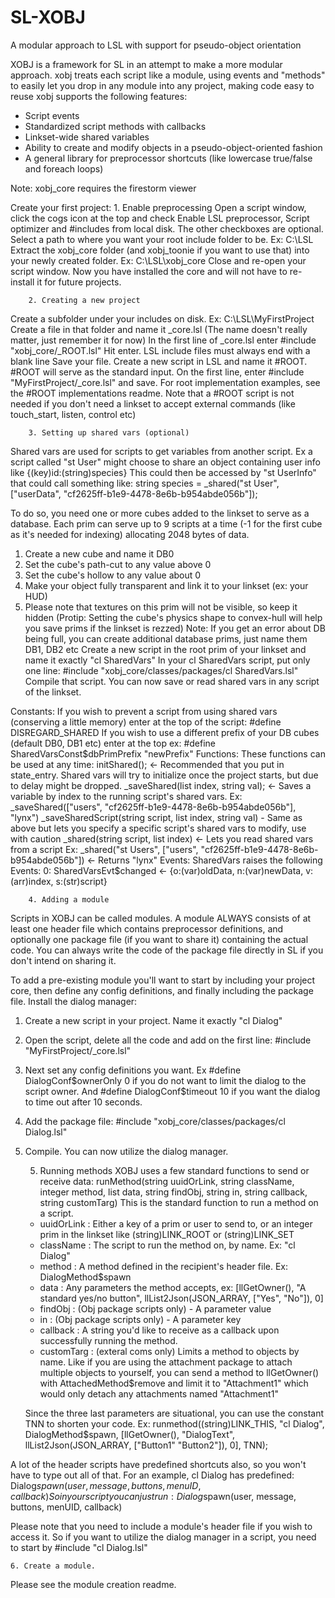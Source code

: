 SL-XOBJ
=======

A modular approach to LSL with support for pseudo-object orientation

XOBJ is a framework for SL in an attempt to make a more modular approach.
xobj treats each script like a module, using events and "methods" to easily let you drop in any module into any project, making code easy to reuse
xobj supports the following features:
- Script events
- Standardized script methods with callbacks
- Linkset-wide shared variables
- Ability to create and modify objects in a pseudo-object-oriented fashion
- A general library for preprocessor shortcuts (like lowercase true/false and foreach loops)

Note: xobj_core requires the firestorm viewer

Create your first project:
		1. Enable preprocessing
Open a script window, click the cogs icon at the top and check Enable LSL preprocessor, Script optimizer and #includes from local disk.
The other checkboxes are optional.
Select a path to where you want your root include folder to be. Ex: C:\LSL
Extract the xobj_core folder (and xobj_toonie if you want to use that) into your newly created folder. Ex: C:\LSL\xobj_core
Close and re-open your script window.
Now you have installed the core and will not have to re-install it for future projects.

		2. Creating a new project
Create a subfolder under your includes on disk. Ex: C:\LSL\MyFirstProject
Create a file in that folder and name it _core.lsl (The name doesn't really matter, just remember it for now)
In the first line of _core.lsl enter #include "xobj_core/_ROOT.lsl"
Hit enter. LSL include files must always end with a blank line
Save your file.
Create a new script in LSL and name it #ROOT. #ROOT will serve as the standard input. On the first line, enter #include "MyFirstProject/_core.lsl" and save. For root implementation examples, see the #ROOT implementations readme.
Note that a #ROOT script is not needed if you don't need a linkset to accept external commands (like touch_start, listen, control etc)


    	3. Setting up shared vars (optional)
Shared vars are used for scripts to get variables from another script. Ex a script called "st User" might choose to share an object containing user info like {(key)id:(string)species}
This could then be accessed by "st UserInfo" that could call something like:
    string species = _shared("st User", ["userData", "cf2625ff-b1e9-4478-8e6b-b954abde056b"]);

To do so, you need one or more cubes added to the linkset to serve as a database. Each prim can serve up to 9 scripts at a time (-1 for the first cube as it's needed for indexing) allocating 2048 bytes of data.
1. Create a new cube and name it DB0
2. Set the cube's path-cut to any value above 0
3. Set the cube's hollow to any value about 0
4. Make your object fully transparent and link it to your linkset (ex: your HUD)
5. Please note that textures on this prim will not be visible, so keep it hidden
(Protip: Setting the cube's physics shape to convex-hull will help you save prims if the linkset is rezzed)
Note: If you get an error about DB being full, you can create additional database prims, just name them DB1, DB2 etc
Create a new script in the root prim of your linkset and name it exactly "cl SharedVars"
In your cl SharedVars script, put only one line: #include "xobj_core/classes/packages/cl SharedVars.lsl"
Compile that script.
You can now save or read shared vars in any script of the linkset.

Constants:
  If you wish to prevent a script from using shared vars (conserving a little memory) enter at the top of the script:
    #define DISREGARD_SHARED
  If you wish to use a different prefix of your DB cubes (default DB0, DB1 etc) enter at the top ex:
    #define SharedVarsConst$dbPrimPrefix "newPrefix"
Functions:
  These functions can be used at any time:
    initShared(); <- Recommended that you put in state_entry. Shared vars will try to initialize once the project starts, but due to delay might be dropped.
    _saveShared(list index, string val); <- Saves a variable by index to the running script's shared vars.
      Ex: _saveShared(["users", "cf2625ff-b1e9-4478-8e6b-b954abde056b"], "lynx")
    _saveSharedScript(string script, list index, string val) - Same as above but lets you specify a specific script's shared vars to modify, use with caution
    _shared(string script, list index) <- Lets you read shared vars from a script
      Ex: _shared("st Users", ["users", "cf2625ff-b1e9-4478-8e6b-b954abde056b"]) <- Returns "lynx"
Events:
  SharedVars raises the following Events:
    0: SharedVarsEvt$changed <- {o:(var)oldData, n:(var)newData, v:(arr)index, s:(str)script}
    
    
    	4. Adding a module
Scripts in XOBJ can be called modules. A module ALWAYS consists of at least one header file which contains preprocessor definitions, and optionally one package file (if you want to share it) containing the actual code. You can always write the code of the package file directly in SL if you don't intend on sharing it.

To add a pre-existing module you'll want to start by including your project core, then define any config definitions, and finally including the package file. Install the dialog manager:
1. Create a new script in your project. Name it exactly "cl Dialog"
2. Open the script, delete all the code and add on the first line: #include "MyFirstProject/_core.lsl"
3. Next set any config definitions you want. Ex #define DialogConf$ownerOnly 0 if you do not want to limit the dialog to the script owner. And #define DialogConf$timeout 10 if you want the dialog to time out after 10 seconds.
4. Add the package file: #include "xobj_core/classes/packages/cl Dialog.lsl"
5. Compile. You can now utilize the dialog manager.

	5. Running methods
XOBJ uses a few standard functions to send or receive data:
  runMethod(string uuidOrLink, string className, integer method, list data, string findObj, string in, string callback, string customTarg)
    This is the standard function to run a method on a script.
    - uuidOrLink : Either a key of a prim or user to send to, or an integer prim in the linkset like (string)LINK_ROOT or (string)LINK_SET
    - className : The script to run the method on, by name. Ex: "cl Dialog"
    - method : A method defined in the recipient's header file. Ex: DialogMethod$spawn
    - data : Any parameters the method accepts, ex: [llGetOwner(), "A standard yes/no button", llList2Json(JSON_ARRAY, ["Yes", "No"]), 0]
    - findObj : (Obj package scripts only) - A parameter value
    - in : (Obj package scripts only) - A parameter key
    - callback : A string you'd like to receive as a callback upon successfully running the method.
    - customTarg : (exteral coms only) Limits a method to objects by name. Like if you are using the attachment package to attach multiple objects to yourself, you can send a method to llGetOwner() with AttachedMethod$remove and limit it to "Attachment1" which would only detach any attachments named "Attachment1"
    
    Since the three last parameters are situational, you can use the constant TNN to shorten your code. Ex:
  runmethod((string)LINK_THIS, "cl Dialog", DialogMethod$spawn, [llGetOwner(), "DialogText", llList2Json(JSON_ARRAY, ["Button1" "Button2"]), 0], TNN);

A lot of the header scripts have predefined shortcuts also, so you won't have to type out all of that. For an example, cl Dialog has predefined:
  Dialog$spawn(user, message, buttons, menuID, callback)
So in your script you can just run:
  Dialog$spawn(user, message, buttons, menUID, callback)
  
Please note that you need to include a module's header file if you wish to access it. So if you want to utilize the dialog manager in a script, you need to start by #include "cl Dialog.lsl"

    6. Create a module.
Please see the module creation readme.

